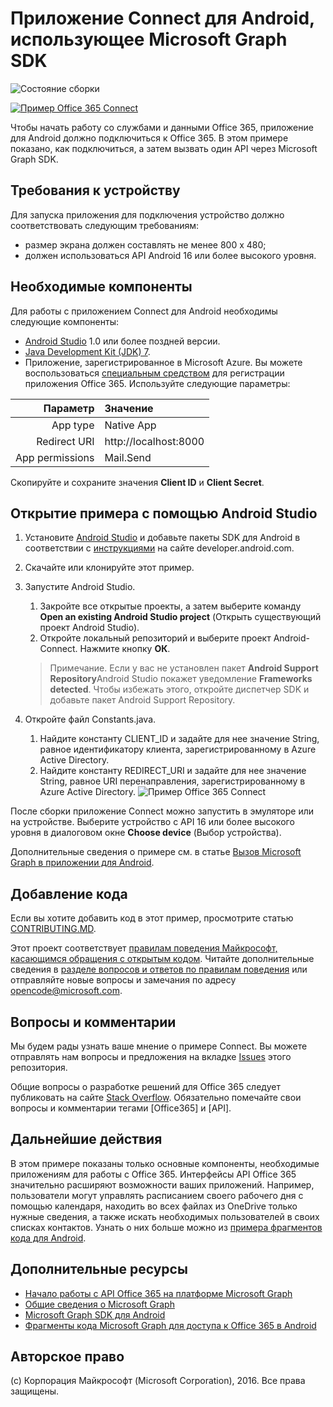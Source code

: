 # Приложение Connect для Android, использующее Microsoft Graph SDK

![Состояние сборки](https://ricalo.visualstudio.com/_apis/public/build/definitions/06256fa7-d8e5-4ca0-8639-7c00eb6f1fe9/6/badge "Состояние сборки")

[![Пример Office 365 Connect](../readme-images/O365-Android-Connect-video_play_icon.png)](https://www.youtube.com/watch?v=3IQIDFrqhY4 "Щелкните, чтобы посмотреть пример в действии")

Чтобы начать работу со службами и данными Office 365, приложение для Android должно подключиться к Office 365. В этом примере показано, как подключиться, а затем вызвать один API через Microsoft Graph SDK.

## Требования к устройству

Для запуска приложения для подключения устройство должно соответствовать следующим требованиям:

* размер экрана должен составлять не менее 800 x 480;
* должен использоваться API Android 16 или более высокого уровня.
 
## Необходимые компоненты

Для работы с приложением Connect для Android необходимы следующие компоненты:

* [Android Studio](http://developer.android.com/sdk/index.html) 1.0 или более поздней версии.
* [Java Development Kit (JDK) 7](http://www.oracle.com/technetwork/java/javase/downloads/jdk7-downloads-1880260.html).
* Приложение, зарегистрированное в Microsoft Azure. Вы можете воспользоваться [специальным средством](http://dev.office.com/app-registration) для регистрации приложения Office 365. Используйте следующие параметры:

|     Параметр   |              Значение             |
|----------------:|:-------------------------------|
|        App type | Native App                     |
|    Redirect URI | http://localhost:8000          |
| App permissions | Mail.Send                      |
  
  Скопируйте и сохраните значения **Client ID** и **Client Secret**.
  
## Открытие примера с помощью Android Studio

1. Установите [Android Studio](http://developer.android.com/sdk/index.html) и добавьте пакеты SDK для Android в соответствии с [инструкциями](http://developer.android.com/sdk/installing/adding-packages.html) на сайте developer.android.com.
2. Скачайте или клонируйте этот пример.
3. Запустите Android Studio.
    1. Закройте все открытые проекты, а затем выберите команду **Open an existing Android Studio project** (Открыть существующий проект Android Studio).
    2. Откройте локальный репозиторий и выберите проект Android-Connect. Нажмите кнопку **ОК**.
    
    > Примечание. Если у вас не установлен пакет **Android Support Repository**Android Studio покажет уведомление **Frameworks detected**. Чтобы избежать этого, откройте диспетчер SDK и добавьте пакет Android Support Repository.
4. Откройте файл Constants.java.
    1. Найдите константу CLIENT_ID и задайте для нее значение String, равное идентификатору клиента, зарегистрированному в Azure Active Directory.
    2. Найдите константу REDIRECT_URI и задайте для нее значение String, равное URI перенаправления, зарегистрированному в Azure Active Directory.
    ![Пример Office 365 Connect](../readme-images/Android-Connect-Constants.png "Значения Client ID и Redirect URI в файле Constants")

После сборки приложение Connect можно запустить в эмуляторе или на устройстве. Выберите устройство с API 16 или более высокого уровня в диалоговом окне **Choose device** (Выбор устройства).

Дополнительные сведения о примере см. в статье [Вызов Microsoft Graph в приложении для Android](https://graph.microsoft.io/en-us/docs/platform/android).

<a name="contributing"></a>
## Добавление кода ##

Если вы хотите добавить код в этот пример, просмотрите статью [CONTRIBUTING.MD](/CONTRIBUTING.md).

Этот проект соответствует [правилам поведения Майкрософт, касающимся обращения с открытым кодом](https://opensource.microsoft.com/codeofconduct/). Читайте дополнительные сведения в [разделе вопросов и ответов по правилам поведения](https://opensource.microsoft.com/codeofconduct/faq/) или отправляйте новые вопросы и замечания по адресу [opencode@microsoft.com](mailto:opencode@microsoft.com).

## Вопросы и комментарии

Мы будем рады узнать ваше мнение о примере Connect. Вы можете отправлять нам вопросы и предложения на вкладке [Issues](issues) этого репозитория.

Общие вопросы о разработке решений для Office 365 следует публиковать на сайте [Stack Overflow](http://stackoverflow.com/questions/tagged/Office365+API). Обязательно помечайте свои вопросы и комментарии тегами [Office365] и [API].

## Дальнейшие действия

В этом примере показаны только основные компоненты, необходимые приложениям для работы с Office 365. Интерфейсы API Office 365 значительно расширяют возможности ваших приложений. Например, пользователи могут управлять расписанием своего рабочего дня с помощью календаря, находить во всех файлах из OneDrive только нужные сведения, а также искать необходимых пользователей в своих списках контактов. Узнать о них больше можно из [примера фрагментов кода для Android](/OfficeDev/O365-Android-Microsoft-Graph-Snippets). 
  
## Дополнительные ресурсы

* [Начало работы с API Office 365 на платформе Microsoft Graph](http://dev.office.com/getting-started/office365apis)
* [Общие сведения о Microsoft Graph](http://graph.microsoft.io)
* [Microsoft Graph SDK для Android](../../../msgraph-sdk-android)
* [Фрагменты кода Microsoft Graph для доступа к Office 365 в Android](../../../../OfficeDev/O365-Android-Microsoft-Graph-Snippets)

## Авторское право
(c) Корпорация Майкрософт (Microsoft Corporation), 2016. Все права защищены.